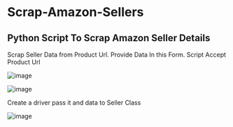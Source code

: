 # Scrap-Amazon-Sellers

## Python Script To Scrap Amazon Seller Details
Scrap Seller Data from Product Url. Provide Data In this Form. Script Accept Product Url



![image](https://github.com/HammadRafique29/Scrap-Amazon-Seller/assets/112252001/cb445e65-d646-4d4f-8e03-f9b0820157a7)


![image](https://github.com/HammadRafique29/Scrap-Amazon-Seller/assets/112252001/26f300a1-f9be-435a-aa52-2a5f057231cd)



Create a driver pass it and data to Seller Class

![image](https://github.com/HammadRafique29/Scrap-Amazon-Seller/assets/112252001/23056ee6-9dd6-4ccc-b828-7cc97e7ac86c)

